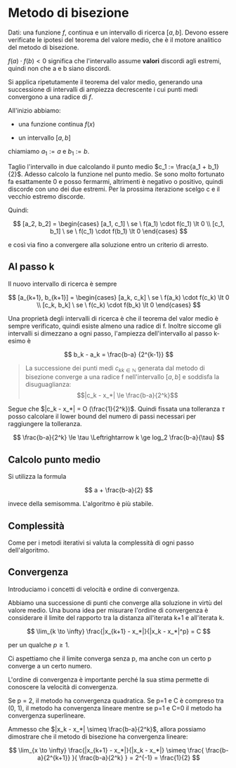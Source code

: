 # Metodo di bisezione

Dati: una funzione $f$, continua e un intervallo di ricerca $[a,b]$. Devono essere verificate le ipotesi del teorema
del valore medio, che è il motore analitico del metodo di bisezione.

$f(a) \cdot f(b) \lt 0$ significa che l'intervallo assume **valori** discordi agli estremi, quindi non che a e b siano
discordi.

Si applica ripetutamente il teorema del valor medio, generando una successione di intervalli di ampiezza decrescente i
cui punti medi convergono a una radice di $f$.

All'inizio abbiamo:

- una funzione continua $f(x)$

- un intervallo $[a,b]$

chiamiamo $a_1 := a$ e $b_1 := b$.

Taglio l'intervallo in due calcolando il punto medio $c_1 := \frac{a_1 + b_1}{2}$. Adesso calcolo la funzione nel punto
medio. Se sono molto fortunato fa esattamente 0 e posso fermarmi, altrimenti è negativo o positivo, quindi discorde con
uno dei due estremi. Per la prossima iterazione scelgo c e il vecchio estremo discorde.

Quindi:

$$
[a_2, b_2] =
\begin{cases}
[a_1, c_1] \ se \ f(a_1) \cdot f(c_1) \lt 0 \\
[c_1, b_1] \ se \ f(c_1) \cdot f(b_1) \lt 0
\end{cases}
$$

e così via fino a convergere alla soluzione entro un criterio di arresto.

## Al passo k

Il nuovo intervallo di ricerca è sempre

$$
[a_{k+1}, b_{k+1}] =
\begin{cases}
[a_k, c_k] \ se \ f(a_k) \cdot f(c_k) \lt 0 \\
[c_k, b_k] \ se \ f(c_k) \cdot f(b_k) \lt 0
\end{cases}
$$

Una proprietà degli intervalli di ricerca è che il teorema del valor medio è sempre verificato, quindi esiste almeno
una radice di f. Inoltre siccome gli intervalli si dimezzano a ogni passo, l'ampiezza dell'intervallo al passo k-esimo è

$$
b_k - a_k = \frac{b-a} {2^{k-1}}
$$

> La successione dei punti medi ${c_k}_{k \in \mathbb N}$ generata dal metodo di bisezione converge a una radice f
> nell'intervallo $[a,b]$ e soddisfa la disuguaglianza:
> $$|c_k - x_*| \le \frac{b-a}{2^k}$$

Segue che $|c_k - x_*| = O (\frac{1}{2^k})$. Quindi fissata una tolleranza $\tau$ posso calcolare il lower bound del
numero di passi necessari per raggiungere la tolleranza.

$$
\frac{b-a}{2^k} \le \tau \Leftrightarrow k \ge log_2 \frac{b-a}{\tau} 
$$

## Calcolo punto medio

Si utilizza la formula

$$
a + \frac{b-a}{2}
$$

invece della semisomma. L'algoritmo è più stabile.

## Complessità

Come per i metodi iterativi si valuta la complessità di ogni passo dell'algoritmo.

## Convergenza

Introduciamo i concetti di velocità e ordine di convergenza.

Abbiamo una successione di punti che converge alla soluzione in virtù del valore medio.
Una buona idea per misurare l'ordine di convergenza è considerare il limite del rapporto tra la distanza all'iterata
k+1 e all'iterata k.

$$
\lim_{k \to \infty} \frac{|x_{k+1} - x_*|}{|x_k - x_*|^p} = C
$$

per un qualche $p \ge 1$.

Ci aspettiamo che il limite converga senza p, ma anche con un certo p converge a un certo numero.

L'ordine di convergenza è importante perché la sua stima permette di conoscere la velocità di convergenza.

Se p = 2, il metodo ha convergenza quadratica. Se p=1 e C è compreso tra (0, 1), il metodo ha convergenza lineare
mentre se p=1 e C=0 il metodo ha convergenza superlineare.

Ammesso che $|x_k - x_*| \simeq \frac{b-a}{2^k}$, allora possiamo dimostrare che il metodo di bisezione ha convergenza
lineare:

$$
\lim_{x \to \infty} \frac{|x_{k+1} - x_*|}{|x_k - x_*|} \simeq
\frac{ \frac{b-a}{2^{k+1}} }{ \frac{b-a}{2^k} } = 2^{-1} = \frac{1}{2}
$$
